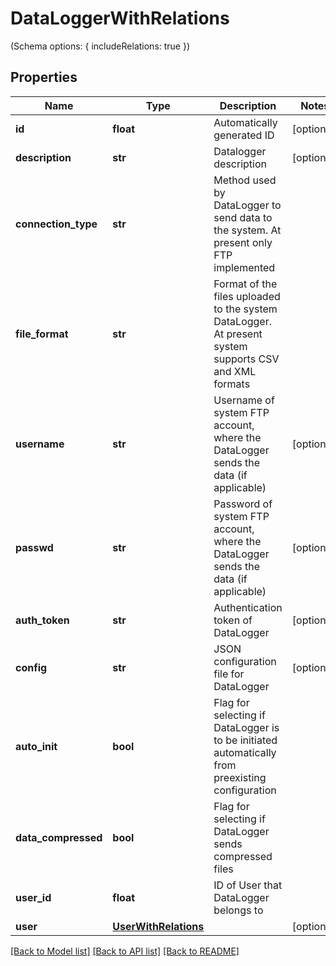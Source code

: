 # DataLoggerWithRelations

(Schema options: { includeRelations: true })
## Properties
Name | Type | Description | Notes
------------ | ------------- | ------------- | -------------
**id** | **float** | Automatically generated ID | [optional] 
**description** | **str** | Datalogger description | [optional] 
**connection_type** | **str** | Method used by DataLogger to send data to the system. At present only FTP implemented | 
**file_format** | **str** | Format of the files uploaded to the system DataLogger. At present system supports CSV and XML formats | 
**username** | **str** | Username of system FTP account, where the DataLogger sends the data (if applicable) | [optional] 
**passwd** | **str** | Password of system FTP account, where the DataLogger sends the data (if applicable) | [optional] 
**auth_token** | **str** | Authentication token of DataLogger | [optional] 
**config** | **str** | JSON configuration file for DataLogger | [optional] 
**auto_init** | **bool** | Flag for selecting if DataLogger is to be initiated automatically from preexisting configuration | 
**data_compressed** | **bool** | Flag for selecting if DataLogger sends compressed files | 
**user_id** | **float** | ID of User that DataLogger belongs to | 
**user** | [**UserWithRelations**](UserWithRelations.md) |  | [optional] 

[[Back to Model list]](../README.md#documentation-for-models) [[Back to API list]](../README.md#documentation-for-api-endpoints) [[Back to README]](../README.md)


